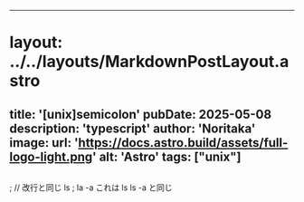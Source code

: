 
---
# layout: ../../layouts/MarkdownPostLayout.astro
title: '[unix]semicolon'
pubDate: 2025-05-08
description: 'typescript'
author: 'Noritaka'
image:
    url: 'https://docs.astro.build/assets/full-logo-light.png'
    alt: 'Astro'
tags: ["unix"]
---



```
```
; // 改行と同じ
ls ; la -a
これは
ls
ls -a
と同じ
